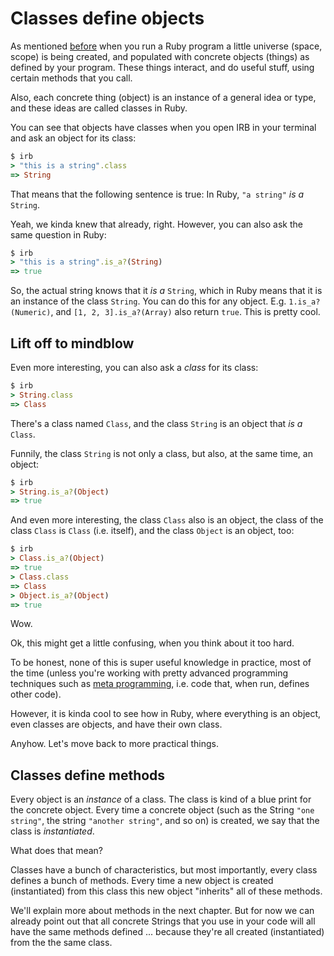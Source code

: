 # Classes define objects

As mentioned [before](/object_oriented_programming.html) when you run a Ruby
program a little universe (space, scope) is being created, and populated with
concrete objects (things) as defined by your program. These things interact,
and do useful stuff, using certain methods that you call.

Also, each concrete thing (object) is an instance of a general idea or type,
and these ideas are called classes in Ruby.

You can see that objects have classes when you open IRB in your terminal and
ask an object for its class:

```ruby
$ irb
> "this is a string".class
=> String
```

That means that the following sentence is true: In Ruby, `"a string"` *is a*
`String`.

Yeah, we kinda knew that already, right. However, you can also ask the same
question in Ruby:

```ruby
$ irb
> "this is a string".is_a?(String)
=> true
```

So, the actual string knows that it *is a* `String`, which in Ruby means that
it is an instance of the class `String`. You can do this for any object. E.g.
`1.is_a?(Numeric)`, and `[1, 2, 3].is_a?(Array)` also return `true`. This is
pretty cool.

## Lift off to mindblow

Even more interesting, you can also ask a *class* for its class:

```ruby
$ irb
> String.class
=> Class
```

There's a class named `Class`, and the class `String` is an object that *is a*
`Class`.

Funnily, the class `String` is not only a class, but also, at the same time, an
object:

```ruby
$ irb
> String.is_a?(Object)
=> true
```

And even more interesting, the class `Class` also is an object, the class of
the class `Class` is `Class` (i.e. itself), and the class `Object` is an
object, too:

```ruby
$ irb
> Class.is_a?(Object)
=> true
> Class.class
=> Class
> Object.is_a?(Object)
=> true
```

Wow.

Ok, this might get a little confusing, when you think about it too hard.

To be honest, none of this is super useful knowledge in practice, most of the
time (unless you're working with pretty advanced programming techniques such
as [meta programming](http://ola-bini.blogspot.de/search/label/metaprogramming),
i.e. code that, when run, defines other code).

However, it is kinda cool to see how in Ruby, where everything is an object,
even classes are objects, and have their own class.

Anyhow. Let's move back to more practical things.

## Classes define methods

Every object is an *instance* of a class. The class is kind of a blue print for
the concrete object. Every time a concrete object (such as the String `"one
string"`, the string `"another string"`, and so on) is created, we say that the
class is *instantiated*.

What does that mean?

Classes have a bunch of characteristics, but most importantly, every class
defines a bunch of methods. Every time a new object is created (instantiated)
from this class this new object "inherits" all of these methods.

We'll explain more about methods in the next chapter. But for now we can
already point out that all concrete Strings that you use in your code will all
have the same methods defined ... because they're all created (instantiated)
from the the same class.



